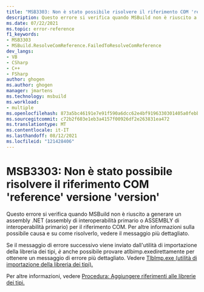 ```yaml
---
title: "MSB3303: Non è stato possibile risolvere il riferimento COM 'reference' versione 'version'"
description: Questo errore si verifica quando MSBuild non è riuscito a generare un assembly .NET (PIA) per il riferimento COM.
ms.date: 07/22/2021
ms.topic: error-reference
f1_keywords:
- MSB3303
- MSBuild.ResolveComReference.FailedToResolveComReference
dev_langs:
- VB
- CSharp
- C++
- FSharp
author: ghogen
ms.author: ghogen
manager: jmartens
ms.technology: msbuild
ms.workload:
- multiple
ms.openlocfilehash: 873a5bc46191e7e91f590a6dcc62e4bf9196330301405a0febb5bcc5e874ded4
ms.sourcegitcommit: c72b2f603e1eb3a4157f00926df2e263831ea472
ms.translationtype: MT
ms.contentlocale: it-IT
ms.lasthandoff: 08/12/2021
ms.locfileid: "121428406"
---
```

# <a name="msb3303-could-not-resolve-com-reference-reference-version-version"></a>MSB3303: Non è stato possibile risolvere il riferimento COM 'reference' versione 'version'

Questo errore si verifica quando MSBuild non è riuscito a generare un assembly .NET (assembly di interoperabilità primario o ASSEMBLY di interoperabilità primario) per il riferimento COM. Per altre informazioni sulla possibile causa e su come risolverlo, vedere il messaggio più dettagliato.

Se il messaggio di errore successivo viene inviato dall'utilità di importazione della libreria dei tipi, *è* anche possibile provare atlbimp.exedirettamente per ottenere un messaggio di errore più dettagliato. Vedere [TlbImp.exe (utilità di importazione della libreria dei tipi).](/dotnet/framework/tools/tlbimp-exe-type-library-importer)

Per altre informazioni, vedere [Procedura: Aggiungere riferimenti alle librerie dei tipi.](/dotnet/framework/interop/how-to-add-references-to-type-libraries)
